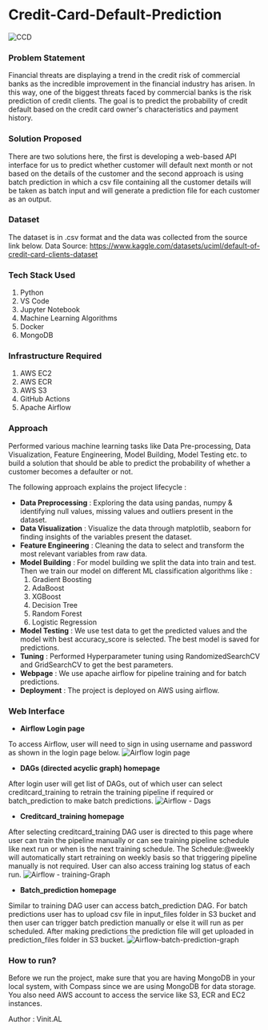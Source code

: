 # Credit-Card-Default-Prediction

![CCD](https://user-images.githubusercontent.com/78821357/218680447-82cf98f8-b480-4219-955f-2c7446bf3eb4.jpg)


### Problem Statement
Financial threats are displaying a trend in the credit risk of commercial banks as the incredible improvement in the financial industry has arisen. In this way, one of the biggest threats faced by commercial banks is the risk prediction of credit clients. The goal is to predict the probability of credit default based on the credit card owner's characteristics and payment history.

### Solution Proposed
There are two solutions here, the first is developing a web-based API interface for us to predict whether customer will default next month or not based on the details of the customer and the second approach is using batch prediction in which a csv file containing all the customer details will be taken as batch input and will generate a prediction file for each customer as an output.

### Dataset
The dataset is in .csv format and the data was collected from the source link below.
Data Source: https://www.kaggle.com/datasets/uciml/default-of-credit-card-clients-dataset

### Tech Stack Used
1. Python
2. VS Code
3. Jupyter Notebook
4. Machine Learning Algorithms
5. Docker
6. MongoDB

### Infrastructure Required
1. AWS EC2
2. AWS ECR
3. AWS S3
4. GitHub Actions
5. Apache Airflow

### Approach
Performed various machine learning tasks like Data Pre-processing, Data Visualization, Feature Engineering, Model Building, Model Testing etc. to build a solution that should be able to predict the probability of whether a customer becomes a defaulter or not.

The following approach explains the project lifecycle :
  * **Data Preprocessing** : Exploring the data using pandas, numpy & identifying null values, missing values and outliers present in the dataset.
  * **Data Visualization** : Visualize the data through matplotlib, seaborn for finding insights of the variables present the dataset.
  * **Feature Engineering** : Cleaning the data to select and transform the most relevant variables from raw data.
  * **Model Building** : For model building we split the data into train and test. Then we train our model on different ML classification algorithms like :
     1. Gradient Boosting
     2. AdaBoost
     3. XGBoost
     4. Decision Tree
     5. Random Forest
     6. Logistic Regression
  * **Model Testing** : We use test data to get the predicted values and the model with best accuracy_score is selected. The best model is saved for predictions.
  * **Tuning** : Performed Hyperparameter tuning using RandomizedSearchCV and GridSearchCV to get the best parameters.
  * **Webpage** : We use apache airflow for pipeline training and for batch predictions.
  * **Deployment** : The project is deployed on AWS using airflow.
  
  ### Web Interface
  * **Airflow Login page**
  
  To access Airflow, user will need to sign in using username and password as shown in the login page below.
  ![Airflow login page](https://user-images.githubusercontent.com/78821357/218680245-7a18d011-2793-4493-ad77-565032b1de90.png)
  
  * **DAGs (directed acyclic graph) homepage**
  
  After login user will get list of DAGs, out of which user can select creditcard_training to retrain the training pipeline if required or batch_prediction to make  batch predictions.
  ![Airflow - Dags](https://user-images.githubusercontent.com/78821357/218697454-fb7e0609-8275-4525-969c-f87134025a0d.png)

* **Creditcard_training homepage**

After selecting creditcard_training DAG user is directed to this page where user can train the pipeline manually or can see training pipeline schedule like next run or when is the next training schedule. The Schedule:@weekly will automatically start retraining on weekly basis so that triggering pipeline manually is not required. User can also access training log status of each run.
![Airflow - training-Graph](https://user-images.githubusercontent.com/78821357/218699066-a88c05e6-598a-4388-be05-9711b0bc94b4.png)

* **Batch_prediction homepage**

Similar to training DAG user can access batch_prediction DAG. For batch predictions user has to upload csv file in input_files folder in S3 bucket and then user can trigger batch prediction manually or else it will run as per scheduled. After making predictions the prediction file will get uploaded in prediction_files folder in S3 bucket.
![Airflow-batch-prediction-graph](https://user-images.githubusercontent.com/78821357/218699587-3a8040ce-c9ad-4c7c-8a5f-926f537a486f.png)


### How to run?
Before we run the project, make sure that you are having MongoDB in your local system, with Compass since we are using MongoDB for data storage. You also need AWS account to access the service like S3, ECR and EC2 instances.

Author : Vinit.AL
